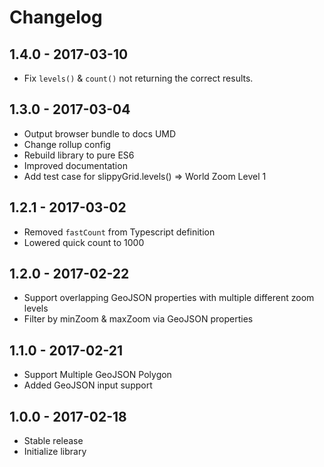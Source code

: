 
# Changelog

## 1.4.0 - 2017-03-10

- Fix `levels()` & `count()` not returning the correct results.

## 1.3.0 - 2017-03-04

- Output browser bundle to docs UMD
- Change rollup config
- Rebuild library to pure ES6
- Improved documentation
- Add test case for slippyGrid.levels() => World Zoom Level 1

## 1.2.1 - 2017-03-02

- Removed `fastCount` from Typescript definition
- Lowered quick count to 1000

## 1.2.0 - 2017-02-22

- Support overlapping GeoJSON properties with multiple different zoom levels
- Filter by minZoom & maxZoom via GeoJSON properties

## 1.1.0 - 2017-02-21

- Support Multiple GeoJSON Polygon
- Added GeoJSON input support

## 1.0.0 - 2017-02-18

- Stable release
- Initialize library